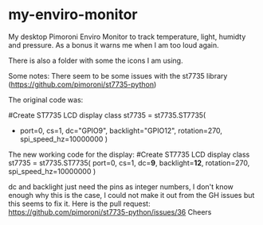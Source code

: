# my-enviro-monitor
My desktop Pimoroni Enviro Monitor to track temperature, light, humidty and pressure. As a bonus it warns me when I am too loud again.

There is also a folder with some the icons I am using.

Some notes:
There seem to be some issues with the st7735 library (https://github.com/pimoroni/st7735-python)

The original code was:

#Create ST7735 LCD display class
st7735 = st7735.ST7735(
*    port=0,
    cs=1,
    dc="GPIO9",
    backlight="GPIO12",
    rotation=270,
    spi_speed_hz=10000000
)

The new working code for the display:
#Create ST7735 LCD display class
st7735 = st7735.ST7735(
    port=0,
    cs=1,
    dc=**9**,
    backlight=**12**,
    rotation=270,
    spi_speed_hz=10000000
)

dc and backlight just need the pins as integer numbers, I don't know enough why this is the case, I could not make it out from the GH issues but this seems to fix it. 
Here is the pull request: https://github.com/pimoroni/st7735-python/issues/36
Cheers
